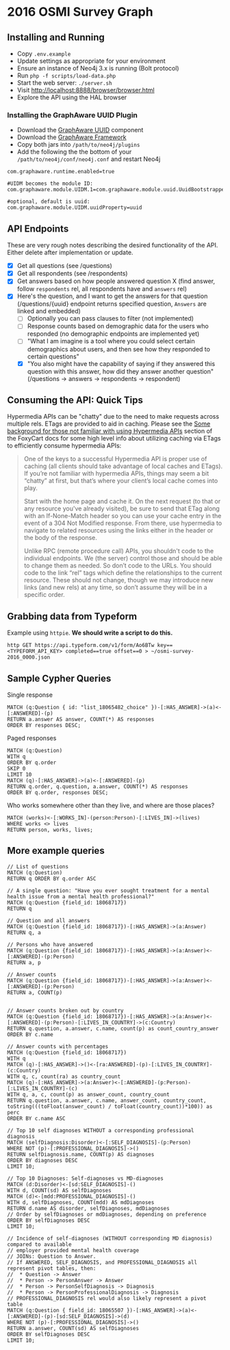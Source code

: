 # 2016 OSMI Survey Graph

## Installing and Running

* Copy `.env.example`
* Update settings as appropriate for your environment
* Ensure an instance of Neo4j 3.x is running (Bolt protocol)
* Run `php -f scripts/load-data.php`
* Start the web server: `./server.sh`
* Visit [http://localhost:8888/browser/browser.html](http://localhost:8888/browser/browser.html)
* Explore the API using the HAL browser

### Installing the GraphAware UUID Plugin

* Download the [GraphAware UUID](http://products.graphaware.com/download/uuid/latest) component
* Download the [GraphAware Framework](http://products.graphaware.com/download/framework-server-community/latest)
* Copy both jars into `/path/to/neo4j/plugins`
* Add the following the the bottom of your `/path/to/neo4j/conf/neo4j.conf` and restart Neo4j

```
com.graphaware.runtime.enabled=true

#UIDM becomes the module ID:
com.graphaware.module.UIDM.1=com.graphaware.module.uuid.UuidBootstrapper

#optional, default is uuid:
com.graphaware.module.UIDM.uuidProperty=uuid
```

## API Endpoints

These are very rough notes describing the desired functionality of the API.
Either delete after implementation or update.

- [x] Get all questions (see /questions)
- [x] Get all respondents (see /respondents)
- [x] Get answers based on how people answered question X (find answer, follow `respondents` rel, all respondents have and `answers` rel)
- [x] Here's the question, and I want to get the answers for that question (/questions/{uuid} endpoint returns specified question, `Answers` are linked and embedded)
    - [ ] Optionally you can pass clauses to filter (not implemented)
    - [ ] Response counts based on demographic data for the users who responded (no demographic endpoints are implemented yet)
    - [ ] "What I am imagine is a tool where you could select certain demographics about users, and then see how they responded to certain questions"
    - [x] "You also might have the capability of saying if they answered this question with this answer, how did they answer another question" (/questions -> answers -> respondents -> respondent)

## Consuming the API: Quick Tips

Hypermedia APIs can be "chatty" due to the need to make requests across multiple rels. ETags are provided to aid in caching. Please see the [Some background for those not familiar with using Hypermedia APIs](https://api.foxycart.com/docs) section of the FoxyCart docs for some high level info about utilizing caching via ETags to efficiently consume hypermedia APIs:

> One of the keys to a successful Hypermedia API is proper use of caching (all clients should take advantage of local caches and ETags). If you’re not familiar with hypermedia APIs, things may seem a bit “chatty” at first, but that’s where your client’s local cache comes into play.
>
> Start with the home page and cache it. On the next request (to that or any resource you've already visited), be sure to send that ETag along with an If-None-Match header so you can use your cache entry in the event of a 304 Not Modified response. From there, use hypermedia to navigate to related resources using the links either in the header or the body of the response.
>
> Unlike RPC (remote procedure call) APIs, you shouldn't code to the individual endpoints. We (the server) control those and should be able to change them as needed. So don’t code to the URLs. You should code to the link “rel” tags which define the relationships to the current resource. These should not change, though we may introduce new links (and new rels) at any time, so don’t assume they will be in a specific order.

## Grabbing data from Typeform

Example using `httpie`. **We should write a script to do this.**
```
http GET https://api.typeform.com/v1/form/Ao6BTw key==<TYPEFORM_API_KEY> completed==true offset==0 > ~/osmi-survey-2016_0000.json
```

## Sample Cypher Queries

Single response
```
MATCH (q:Question { id: "list_18065482_choice" })-[:HAS_ANSWER]->(a)<-[:ANSWERED]-(p)
RETURN a.answer AS answer, COUNT(*) AS responses
ORDER BY responses DESC;
```

Paged responses
```
MATCH (q:Question)
WITH q
ORDER BY q.order
SKIP 0
LIMIT 10
MATCH (q)-[:HAS_ANSWER]->(a)<-[:ANSWERED]-(p)
RETURN q.order, q.question, a.answer, COUNT(*) AS responses
ORDER BY q.order, responses DESC;
```

Who works somewhere other than they live, and where are those places?
```
MATCH (works)<-[:WORKS_IN]-(person:Person)-[:LIVES_IN]->(lives)
WHERE works <> lives
RETURN person, works, lives;
```


## More example queries

```
// List of questions
MATCH (q:Question)
RETURN q ORDER BY q.order ASC

// A single question: "Have you ever sought treatment for a mental health issue from a mental health professional?"
MATCH (q:Question {field_id: 18068717})
RETURN q

// Question and all answers
MATCH (q:Question {field_id: 18068717})-[:HAS_ANSWER]->(a:Answer)
RETURN q, a

// Persons who have answered
MATCH (q:Question {field_id: 18068717})-[:HAS_ANSWER]->(a:Answer)<-[:ANSWERED]-(p:Person)
RETURN a, p

// Answer counts
MATCH (q:Question {field_id: 18068717})-[:HAS_ANSWER]->(a:Answer)<-[:ANSWERED]-(p:Person)
RETURN a, COUNT(p)


// Answer counts broken out by country
MATCH (q:Question {field_id: 18068717})-[:HAS_ANSWER]->(a:Answer)<-[:ANSWERED]-(p:Person)-[:LIVES_IN_COUNTRY]->(c:Country)
RETURN q.question, a.answer, c.name, count(p) as count_country_answer
ORDER BY c.name

// Answer counts with percentages
MATCH (q:Question {field_id: 18068717})
WITH q
MATCH (q)-[:HAS_ANSWER]->()<-[ra:ANSWERED]-(p)-[:LIVES_IN_COUNTRY]-(c:Country)
WITH q, c, count(ra) as country_count
MATCH (q)-[:HAS_ANSWER]->(a:Answer)<-[:ANSWERED]-(p:Person)-[:LIVES_IN_COUNTRY]-(c)
WITH q, a, c, count(p) as answer_count, country_count
RETURN q.question, a.answer, c.name, answer_count, country_count, toString(((toFloat(answer_count) / toFloat(country_count))*100)) as perc
ORDER BY c.name ASC

// Top 10 self diagnoses WITHOUT a corresponding professional diagnosis
MATCH (selfDiagnosis:Disorder)<-[:SELF_DIAGNOSIS]-(p:Person)
WHERE NOT (p)-[:PROFESSIONAL_DIAGNOSIS]->()
RETURN selfDiagnosis.name, COUNT(p) AS diagnoses
ORDER BY diagnoses DESC
LIMIT 10;

// Top 10 Diagnoses: Self-diagnoses vs MD-diagnoses
MATCH (d:Disorder)<-[sd:SELF_DIAGNOSIS]-()
WITH d, COUNT(sd) AS selfDiagnoses
MATCH (d)<-[mdd:PROFESSIONAL_DIAGNOSIS]-()
WITH d, selfDiagnoses, COUNT(mdd) AS mdDiagnoses
RETURN d.name AS disorder, selfDiagnoses, mdDiagnoses
// Order by selfDiagnoses or mdDiagnoses, depending on preference
ORDER BY selfDiagnoses DESC
LIMIT 10;

// Incidence of self-diagnoses (WITHOUT corresponding MD diagnosis) compared to available 
// employer provided mental health coverage
// JOINs: Question to Answer.
// If ANSWERED, SELF_DIAGNOSIS, and PROFESSIONAL_DIAGNOSIS all represent pivot tables, then:
//  * Question -> Answer
//  * Person -> PersonAnswer -> Answer
//  * Person -> PersonSelfDiagnosis -> Diagnosis
//  * Person -> PersonProfessionalDiagnosis -> Diagnosis
// PROFESSIONAL_DIAGNOSIS rel would also likely represent a pivot table
MATCH (q:Question { field_id: 18065507 })-[:HAS_ANSWER]->(a)<-[:ANSWERED]-(p)-[sd:SELF_DIAGNOSIS]->(d)
WHERE NOT (p)-[:PROFESSIONAL_DIAGNOSIS]->()
RETURN a.answer, COUNT(sd) AS selfDiagnoses
ORDER BY selfDiagnoses DESC
LIMIT 10;

```
